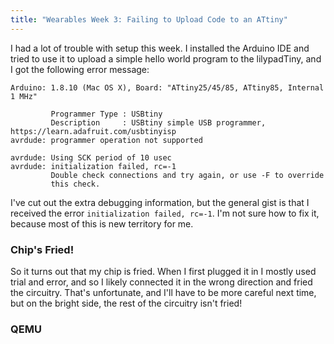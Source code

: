 ```yaml
---
title: "Wearables Week 3: Failing to Upload Code to an ATtiny"
---
```

I had a lot of trouble with setup this week. I installed the Arduino IDE and tried
to use it to upload a simple hello world program to the lilypadTiny, and I got the
following error message:

```
Arduino: 1.8.10 (Mac OS X), Board: "ATtiny25/45/85, ATtiny85, Internal 1 MHz"

         Programmer Type : USBtiny
         Description     : USBtiny simple USB programmer, https://learn.adafruit.com/usbtinyisp
avrdude: programmer operation not supported

avrdude: Using SCK period of 10 usec
avrdude: initialization failed, rc=-1
         Double check connections and try again, or use -F to override
         this check.
```

I've cut out the extra debugging information, but the general gist is that I received
the error `initialization failed, rc=-1`. I'm not sure how to fix it, because most
of this is new territory for me.

### Chip's Fried!
So it turns out that my chip is fried. When I first plugged it in I mostly used
trial and error, and so I likely connected it in the wrong direction and fried the
circuitry. That's unfortunate, and I'll have to be more careful next time, but on
the bright side, the rest of the circuitry isn't fried!

### QEMU





